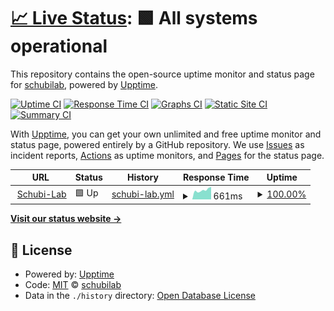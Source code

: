 # [📈 Live Status](https://schubilab.github.io/up): <!--live status--> **🟩 All systems operational**

This repository contains the open-source uptime monitor and status page for [schubilab](https://schubilab.github.io/up), powered by [Upptime](https://github.com/upptime/upptime).

[![Uptime CI](https://github.com/schubi-lab/up/workflows/Uptime%20CI/badge.svg)](https://github.com/schubilab/up/actions?query=workflow%3A%22Uptime+CI%22)
[![Response Time CI](https://github.com/schubi-lab/up/workflows/Response%20Time%20CI/badge.svg)](https://github.com/schubilab/up/actions?query=workflow%3A%22Response+Time+CI%22)
[![Graphs CI](https://github.com/schubi-lab/up/workflows/Graphs%20CI/badge.svg)](https://github.com/schubilab/up/actions?query=workflow%3A%22Graphs+CI%22)
[![Static Site CI](https://github.com/schubi-lab/up/workflows/Static%20Site%20CI/badge.svg)](https://github.com/schubilab/up/actions?query=workflow%3A%22Static+Site+CI%22)
[![Summary CI](https://github.com/schubi-lab/up/workflows/Summary%20CI/badge.svg)](https://github.com/schubilab/up/actions?query=workflow%3A%22Summary+CI%22)

With [Upptime](https://upptime.js.org), you can get your own unlimited and free uptime monitor and status page, powered entirely by a GitHub repository. We use [Issues](https://github.com/schubi-lab/up/issues) as incident reports, [Actions](https://github.com/schubi-lab/up/actions) as uptime monitors, and [Pages](https://schubi-lab.github.io/up) for the status page.

<!--start: status pages-->
<!-- This summary is generated by Upptime (https://github.com/upptime/upptime) -->
<!-- Do not edit this manually, your changes will be overwritten -->
<!-- prettier-ignore -->
| URL | Status | History | Response Time | Uptime |
| --- | ------ | ------- | ------------- | ------ |
| <img alt="" src="https://favicons.githubusercontent.com/schubi-lab.de" height="13"> [Schubi-Lab](https://schubi-lab.de) | 🟩 Up | [schubi-lab.yml](https://github.com/schubi-lab/up/commits/HEAD/history/schubi-lab.yml) | <details><summary><img alt="Response time graph" src="./graphs/schubi-lab/response-time-week.png" height="20"> 661ms</summary><br><a href="https://schubi-lab.github.io/up/history/schubi-lab"><img alt="Response time 677" src="https://img.shields.io/endpoint?url=https%3A%2F%2Fraw.githubusercontent.com%2Fschubi-lab%2Fup%2FHEAD%2Fapi%2Fschubi-lab%2Fresponse-time.json"></a><br><a href="https://schubi-lab.github.io/up/history/schubi-lab"><img alt="24-hour response time 885" src="https://img.shields.io/endpoint?url=https%3A%2F%2Fraw.githubusercontent.com%2Fschubi-lab%2Fup%2FHEAD%2Fapi%2Fschubi-lab%2Fresponse-time-day.json"></a><br><a href="https://schubi-lab.github.io/up/history/schubi-lab"><img alt="7-day response time 661" src="https://img.shields.io/endpoint?url=https%3A%2F%2Fraw.githubusercontent.com%2Fschubi-lab%2Fup%2FHEAD%2Fapi%2Fschubi-lab%2Fresponse-time-week.json"></a><br><a href="https://schubi-lab.github.io/up/history/schubi-lab"><img alt="30-day response time 629" src="https://img.shields.io/endpoint?url=https%3A%2F%2Fraw.githubusercontent.com%2Fschubi-lab%2Fup%2FHEAD%2Fapi%2Fschubi-lab%2Fresponse-time-month.json"></a><br><a href="https://schubi-lab.github.io/up/history/schubi-lab"><img alt="1-year response time 677" src="https://img.shields.io/endpoint?url=https%3A%2F%2Fraw.githubusercontent.com%2Fschubi-lab%2Fup%2FHEAD%2Fapi%2Fschubi-lab%2Fresponse-time-year.json"></a></details> | <details><summary><a href="https://schubi-lab.github.io/up/history/schubi-lab">100.00%</a></summary><a href="https://schubi-lab.github.io/up/history/schubi-lab"><img alt="All-time uptime 99.92%" src="https://img.shields.io/endpoint?url=https%3A%2F%2Fraw.githubusercontent.com%2Fschubi-lab%2Fup%2FHEAD%2Fapi%2Fschubi-lab%2Fuptime.json"></a><br><a href="https://schubi-lab.github.io/up/history/schubi-lab"><img alt="24-hour uptime 100.00%" src="https://img.shields.io/endpoint?url=https%3A%2F%2Fraw.githubusercontent.com%2Fschubi-lab%2Fup%2FHEAD%2Fapi%2Fschubi-lab%2Fuptime-day.json"></a><br><a href="https://schubi-lab.github.io/up/history/schubi-lab"><img alt="7-day uptime 100.00%" src="https://img.shields.io/endpoint?url=https%3A%2F%2Fraw.githubusercontent.com%2Fschubi-lab%2Fup%2FHEAD%2Fapi%2Fschubi-lab%2Fuptime-week.json"></a><br><a href="https://schubi-lab.github.io/up/history/schubi-lab"><img alt="30-day uptime 99.96%" src="https://img.shields.io/endpoint?url=https%3A%2F%2Fraw.githubusercontent.com%2Fschubi-lab%2Fup%2FHEAD%2Fapi%2Fschubi-lab%2Fuptime-month.json"></a><br><a href="https://schubi-lab.github.io/up/history/schubi-lab"><img alt="1-year uptime 99.92%" src="https://img.shields.io/endpoint?url=https%3A%2F%2Fraw.githubusercontent.com%2Fschubi-lab%2Fup%2FHEAD%2Fapi%2Fschubi-lab%2Fuptime-year.json"></a></details>

<!--end: status pages-->

[**Visit our status website →**](https://schubi-lab.github.io/up)

## 📄 License

- Powered by: [Upptime](https://github.com/upptime/upptime)
- Code: [MIT](./LICENSE) © [schubilab](https://schubi-lab.github.io/up)
- Data in the `./history` directory: [Open Database License](https://opendatacommons.org/licenses/odbl/1-0/)
